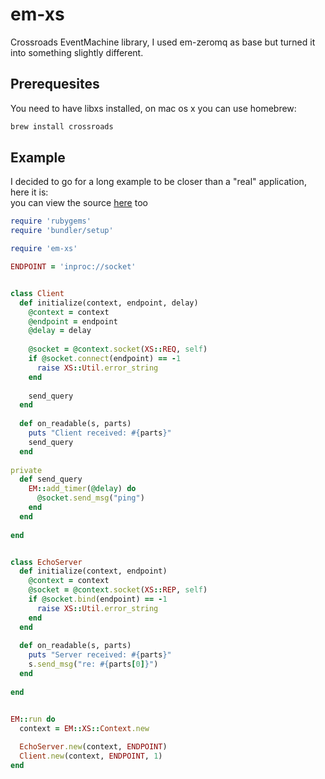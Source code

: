 # em-xs

Crossroads EventMachine library, I used em-zeromq as base but turned it into something slightly
different.

## Prerequesites

You need to have libxs installed, on mac os x you can use homebrew:
```bash
brew install crossroads
```


## Example

I decided to go for a long example to be closer than a "real" application, here it is:  
you can view the source [here](https://github.com/schmurfy/em-xs/blob/master/examples/req_rep.rb) too

```ruby
require 'rubygems'
require 'bundler/setup'

require 'em-xs'

ENDPOINT = 'inproc://socket'


class Client
  def initialize(context, endpoint, delay)
    @context = context
    @endpoint = endpoint
    @delay = delay
    
    @socket = @context.socket(XS::REQ, self)
    if @socket.connect(endpoint) == -1
      raise XS::Util.error_string
    end
    
    send_query
  end
  
  def on_readable(s, parts)
    puts "Client received: #{parts}"
    send_query
  end
  
private
  def send_query
    EM::add_timer(@delay) do
      @socket.send_msg("ping")
    end
  end
  
end


class EchoServer
  def initialize(context, endpoint)
    @context = context
    @socket = @context.socket(XS::REP, self)
    if @socket.bind(endpoint) == -1
      raise XS::Util.error_string
    end
  end
  
  def on_readable(s, parts)
    puts "Server received: #{parts}"
    s.send_msg("re: #{parts[0]}")
  end
  
end


EM::run do
  context = EM::XS::Context.new
  
  EchoServer.new(context, ENDPOINT)
  Client.new(context, ENDPOINT, 1)
end
```

